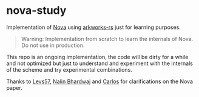 # nova-study

Implementation of [Nova](https://eprint.iacr.org/2021/370.pdf) using [arkworks-rs](https://github.com/arkworks-rs/) just for learning purposes.

> Warning: Implementation from scratch to learn the internals of Nova. Do not use in production.

This repo is an ongoing implementation, the code will be dirty for a while and not optimized but just to understand and experiment with the internals of the scheme and try experimental combinations.

Thanks to [Levs57](https://twitter.com/levs57), [Nalin Bhardwaj](https://twitter.com/nibnalin) and [Carlos](https://twitter.com/cperezz19) for clarifications on the Nova paper.

